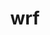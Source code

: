 ---
title: "wrf"
layout: cache
categories: [package, v0.18]
meta: {"versions": ["4.3.3"], "compilers": ["gcc@=7.3.1"], "oss": ["amzn2"], "platforms": ["linux"], "targets": ["aarch64", "graviton2", "x86_64_v3", "x86_64_v4"], "stacks": ["aws-isc", "aws-isc-aarch64"], "num_specs": 8, "num_specs_by_stack": {"aws-isc-aarch64": 4, "aws-isc": 4}}
spec_details: [{"hash": "6xqa7qf4fhk6z4msoeqhwyvyt3mcso73", "compiler": "gcc@=7.3.1", "versions": ["4.3.3"], "os": "amzn2", "platform": "linux", "target": "graviton2", "variants": ["build_type=dm+sm", "compile_type=em_real", "nesting=basic", "patches=01c0f71,68548f6,b3f063c,e07c39c,e4971f6,e6f3db3,f3dd50d,fa78635", "+pnetcdf"], "stacks": ["aws-isc-aarch64"], "size": "-", "tarball": "https://binaries.spack.io/releases/v0.18/build_cache/linux-amzn2-graviton2/gcc-7.3.1/wrf-4.3.3/linux-amzn2-graviton2-gcc-7.3.1-wrf-4.3.3-6xqa7qf4fhk6z4msoeqhwyvyt3mcso73.spack"}, {"hash": "orgv6ng7ovnggri7pw4zd4t555xmb6vo", "compiler": "gcc@=7.3.1", "versions": ["4.3.3"], "os": "amzn2", "platform": "linux", "target": "x86_64_v3", "variants": ["build_type=dm+sm", "compile_type=em_real", "nesting=basic", "patches=01c0f71,68548f6,b3f063c,e07c39c,e4971f6,e6f3db3,f3dd50d,fa78635", "+pnetcdf"], "stacks": ["aws-isc"], "size": "-", "tarball": "https://binaries.spack.io/releases/v0.18/build_cache/linux-amzn2-x86_64_v3/gcc-7.3.1/wrf-4.3.3/linux-amzn2-x86_64_v3-gcc-7.3.1-wrf-4.3.3-orgv6ng7ovnggri7pw4zd4t555xmb6vo.spack"}, {"hash": "t3gluwb4vjrivgmt6t7vhpa23vfe33qi", "compiler": "gcc@=7.3.1", "versions": ["4.3.3"], "os": "amzn2", "platform": "linux", "target": "x86_64_v3", "variants": ["build_type=dm+sm", "compile_type=em_real", "nesting=basic", "patches=01c0f71,68548f6,b3f063c,e07c39c,e4971f6,e6f3db3,f3dd50d,fa78635", "+pnetcdf"], "stacks": ["aws-isc"], "size": "-", "tarball": "https://binaries.spack.io/releases/v0.18/build_cache/linux-amzn2-x86_64_v3/gcc-7.3.1/wrf-4.3.3/linux-amzn2-x86_64_v3-gcc-7.3.1-wrf-4.3.3-t3gluwb4vjrivgmt6t7vhpa23vfe33qi.spack"}, {"hash": "7nhhiwogofcxgn4zkpowqu4if6m5n7if", "compiler": "gcc@=7.3.1", "versions": ["4.3.3"], "os": "amzn2", "platform": "linux", "target": "aarch64", "variants": ["build_type=dm+sm", "compile_type=em_real", "nesting=basic", "patches=01c0f71,68548f6,b3f063c,e07c39c,e4971f6,e6f3db3,f3dd50d,fa78635", "+pnetcdf"], "stacks": ["aws-isc-aarch64"], "size": "-", "tarball": "https://binaries.spack.io/releases/v0.18/build_cache/linux-amzn2-aarch64/gcc-7.3.1/wrf-4.3.3/linux-amzn2-aarch64-gcc-7.3.1-wrf-4.3.3-7nhhiwogofcxgn4zkpowqu4if6m5n7if.spack"}, {"hash": "xvzk3b44t4njwsytssgqrz5zl53fyrh7", "compiler": "gcc@=7.3.1", "versions": ["4.3.3"], "os": "amzn2", "platform": "linux", "target": "x86_64_v4", "variants": ["build_type=dm+sm", "compile_type=em_real", "nesting=basic", "patches=01c0f71,68548f6,b3f063c,e07c39c,e4971f6,e6f3db3,f3dd50d,fa78635", "+pnetcdf"], "stacks": ["aws-isc"], "size": "-", "tarball": "https://binaries.spack.io/releases/v0.18/build_cache/linux-amzn2-x86_64_v4/gcc-7.3.1/wrf-4.3.3/linux-amzn2-x86_64_v4-gcc-7.3.1-wrf-4.3.3-xvzk3b44t4njwsytssgqrz5zl53fyrh7.spack"}, {"hash": "odusjpugrj4lawxuz264gimbewbbquih", "compiler": "gcc@=7.3.1", "versions": ["4.3.3"], "os": "amzn2", "platform": "linux", "target": "aarch64", "variants": ["build_type=dm+sm", "compile_type=em_real", "nesting=basic", "patches=01c0f71,68548f6,b3f063c,e07c39c,e4971f6,e6f3db3,f3dd50d,fa78635", "+pnetcdf"], "stacks": ["aws-isc-aarch64"], "size": "-", "tarball": "https://binaries.spack.io/releases/v0.18/build_cache/linux-amzn2-aarch64/gcc-7.3.1/wrf-4.3.3/linux-amzn2-aarch64-gcc-7.3.1-wrf-4.3.3-odusjpugrj4lawxuz264gimbewbbquih.spack"}, {"hash": "f5qicep33lq6dxvc6jbvqfrbabolhsxk", "compiler": "gcc@=7.3.1", "versions": ["4.3.3"], "os": "amzn2", "platform": "linux", "target": "x86_64_v4", "variants": ["build_type=dm+sm", "compile_type=em_real", "nesting=basic", "patches=01c0f71,68548f6,b3f063c,e07c39c,e4971f6,e6f3db3,f3dd50d,fa78635", "+pnetcdf"], "stacks": ["aws-isc"], "size": "-", "tarball": "https://binaries.spack.io/releases/v0.18/build_cache/linux-amzn2-x86_64_v4/gcc-7.3.1/wrf-4.3.3/linux-amzn2-x86_64_v4-gcc-7.3.1-wrf-4.3.3-f5qicep33lq6dxvc6jbvqfrbabolhsxk.spack"}, {"hash": "tt2zdbbwtctu2qan7724wvfahxvrzhmr", "compiler": "gcc@=7.3.1", "versions": ["4.3.3"], "os": "amzn2", "platform": "linux", "target": "graviton2", "variants": ["build_type=dm+sm", "compile_type=em_real", "nesting=basic", "patches=01c0f71,68548f6,b3f063c,e07c39c,e4971f6,e6f3db3,f3dd50d,fa78635", "+pnetcdf"], "stacks": ["aws-isc-aarch64"], "size": "-", "tarball": "https://binaries.spack.io/releases/v0.18/build_cache/linux-amzn2-graviton2/gcc-7.3.1/wrf-4.3.3/linux-amzn2-graviton2-gcc-7.3.1-wrf-4.3.3-tt2zdbbwtctu2qan7724wvfahxvrzhmr.spack"}]
---